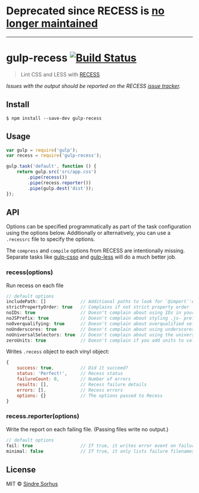 # Deprecated since RECESS is [no longer maintained](https://github.com/twitter/recess)

---

# gulp-recess [![Build Status](https://travis-ci.org/sindresorhus/gulp-recess.svg?branch=master)](https://travis-ci.org/sindresorhus/gulp-recess)

> Lint CSS and LESS with [RECESS](https://github.com/twitter/recess)

*Issues with the output should be reported on the RECESS [issue tracker](https://github.com/twitter/recess/issues).*


## Install

```
$ npm install --save-dev gulp-recess
```


## Usage

```js
var gulp = require('gulp');
var recess = require('gulp-recess');

gulp.task('default', function () {
	return gulp.src('src/app.css')
		.pipe(recess())
		.pipe(recess.reporter())
		.pipe(gulp.dest('dist'));
});
```


## API

Options can be specified programmatically as part of the task configuration using the options below.
Additionally or alternatively, you can use a `.recessrc` file to specify the options.

The `compress` and `compile` options from RECESS are intentionally missing. Separate tasks
like [gulp-csso](https://github.com/ben-eb/gulp-csso) and [gulp-less](https://github.com/plus3network/gulp-less)
will do a much better job.

### recess(options)

Run recess on each file

```js
// default options
includePath: []				// Additional paths to look for `@import`'ed LESS files.
strictPropertyOrder: true	// Complains if not strict property order
noIDs: true					// Doesn't complain about using IDs in your stylesheets
noJSPrefix: true			// Doesn't complain about styling .js- prefixed classnames
noOverqualifying: true		// Doesn't complain about overqualified selectors (ie: div#foo.bar)
noUnderscores: true			// Doesn't complain about using underscores in your class names
noUniversalSelectors: true	// Doesn't complain about using the universal * selector
zeroUnits: true				// Doesn't complain if you add units to values of 0
```

Writes `.recess` object to each vinyl object:

```js
{
	success: true,			// Did it succeed?
	status: 'Perfect!',		// Recess status
	failureCount: 0,		// Number of errors
	results: [],			// Recess failure details
	errors: [],				// Recess errors
	options: {}				// The options passed to Recess
}
```

### recess.reporter(options)

Write the report on each failing file.  (Passing files write no output.)

```js
// default options
fail: true					// If true, it writes error event on failure
minimal: false				// If true, it only lists failure filenames omitting details
```


## License

MIT © [Sindre Sorhus](http://sindresorhus.com)
